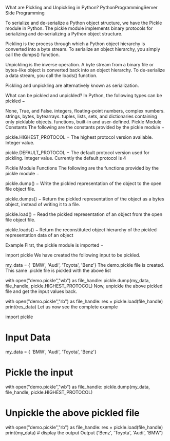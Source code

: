 What are Pickling and Unpickling in Python?
PythonProgrammingServer Side Programming

To serialize and de-serialize a Python object structure, we have the Pickle module in Python. The pickle module implements binary protocols for serializing and de-serializing a Python object structure.

Pickling is the process through which a Python object hierarchy is converted into a byte stream. To serialize an object hierarchy, you simply call the dumps() function.

Unpickling is the inverse operation. A byte stream from a binary file or bytes-like object is converted back into an object hierarchy. To de-serialize a data stream, you call the loads() function.

Pickling and unpickling are alternatively known as serialization.

What can be pickled and unpickled?
In Python, the following types can be pickled −

None, True, and False.
integers, floating-point numbers, complex numbers.
strings, bytes, bytearrays.
tuples, lists, sets, and dictionaries containing only picklable objects.
functions, built-in and user-defined.
Pickle Module Constants
The following are the constants provided by the pickle module −

pickle.HIGHEST_PROTOCOL − The highest protocol version available. Integer value.

pickle.DEFAULT_PROTOCOL − The default protocol version used for pickling. Integer value. Currently the default protocol is 4

Pickle Module Functions
The following are the functions provided by the pickle module −

pickle.dump() − Write the pickled representation of the object to the open file object file.

pickle.dumps() − Return the pickled representation of the object as a bytes object, instead of writing it to a file.

pickle.load() − Read the pickled representation of an object from the open file object file.

pickle.loads() − Return the reconstituted object hierarchy of the pickled representation data of an object

Example
First, the pickle module is imported −

import pickle
We have created the following input to be pickled.

my_data = { 'BMW', 'Audi', 'Toyota', 'Benz'}
The demo.pickle file is created. This same .pickle file is pickled with the above list

with open("demo.pickle","wb") as file_handle:
   pickle.dump(my_data, file_handle, pickle.HIGHEST_PROTOCOL)
Now, unpickle the above pickled file and get the input values back.

with open("demo.pickle","rb") as file_handle:
   res = pickle.load(file_handle)
   print(res_data)
Let us now see the complete example

import pickle

# Input Data
my_data = { 'BMW', 'Audi', 'Toyota', 'Benz'}

# Pickle the input
with open("demo.pickle","wb") as file_handle:
   pickle.dump(my_data, file_handle, pickle.HIGHEST_PROTOCOL)

# Unpickle the above pickled file
with open("demo.pickle","rb") as file_handle:
   res = pickle.load(file_handle)
   print(my_data) # display the output
Output
{'Benz', 'Toyota', 'Audi', 'BMW'}
